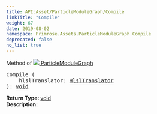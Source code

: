 ```yaml
---
title: API:Asset/ParticleModuleGraph/Compile
linkTitle: "Compile"
weight: 67
date: 2019-08-02
namespace: Primrose.Assets.ParticleModuleGraph.Compile
deprecated: false
no_list: true
---
```

Method of <a href="/docs/api-reference/Class/ParticleModuleGraph"><img src="/icons/silk/default.png"/>&nbsp;ParticleModuleGraph</a>
<pre class="method-declaration">
Compile (
    hlslTranslator: <a class="type" href="/docs/api-reference/Misc/HlslTranslator">HlslTranslator</a>
): <a class="type" href="/docs/api-reference/System/void">void</a></pre>
<b>Return Type: </b>
<a class="type" href="/docs/api-reference/System/void">void</a>
<br/>
<b>Description: </b>